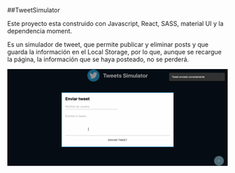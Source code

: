 ##TweetSimulator

Este proyecto esta construido con Javascript, React, SASS, material UI y la dependencia moment.

Es un simulador de tweet, que permite publicar y eliminar posts y que guarda la información en el Local Storage, por lo que, aunque se recargue la página, la información que se haya posteado, no se perderá.

![](https://raw.githubusercontent.com/soyaliciaflores/tweetsimulator/main/src/assets/tweetSimulatorReact.gif)

